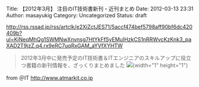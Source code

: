Title: 【2012年3月】 注目のIT技術書新刊・近刊まとめ
Date: 2012-03-13 23:31
Author: masayukig
Category: Uncategorized
Status: draft

<http://rss.rssad.jp/rss/artclk/e2XiZctJES71/5accf474bef5798aff90bf6dc420409b?ul=KjNeqMhQg1SWMNwXnvnsg7HtYkFfSyEMuIHzkCS1nRRWvcKzKnk3_paXAD2T9jzZ.q4.rx9eRC7uqRxGAM_aYVfXYHTW>  
  
  

> 2012年3月中に発売予定のIT技術書＆ITエンジニアのスキルアップに役立つ書籍の新刊情報を、ざっくりまとめました
> ![](http://rss.rssad.jp/rss/artimg/e2XiZctJES71/5accf474bef5798aff90bf6dc420409b){width="1"
> height="1"}

  
  
from ＠IT <http://www.atmarkit.co.jp>
